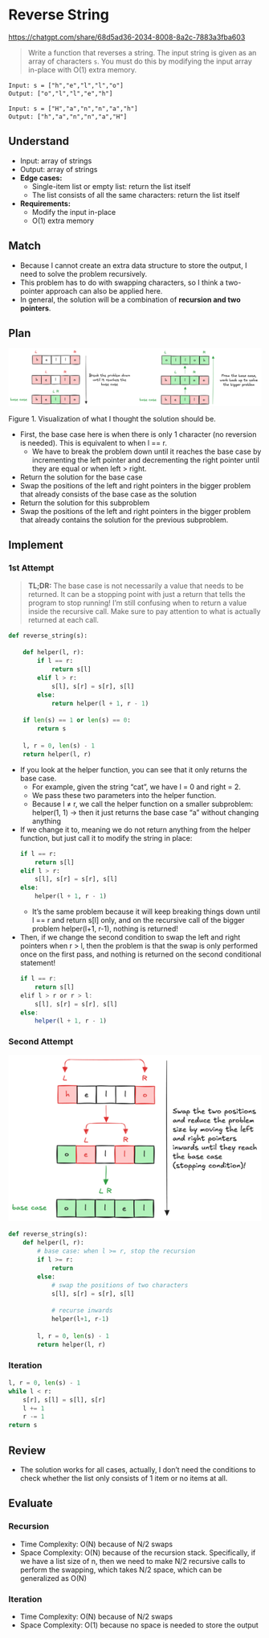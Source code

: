 # Reverse String

https://chatgpt.com/share/68d5ad36-2034-8008-8a2c-7883a3fba603

> Write a function that reverses a string. The input string is given as an array of characters `s`. You must do this by modifying the input array in-place with O(1) extra memory.

```
Input: s = ["h","e","l","l","o"]
Output: ["o","l","l","e","h"]
```

```
Input: s = ["H","a","n","n","a","h"]
Output: ["h","a","n","n","a","H"]
```

## Understand

- Input: array of strings
- Output: array of strings
- **Edge cases:**
  - Single-item list or empty list: return the list itself
  - The list consists of all the same characters: return the list itself
- **Requirements:**
  - Modify the input in-place
  - O(1) extra memory

## Match

- Because I cannot create an extra data structure to store the output, I need to solve the problem recursively.
- This problem has to do with swapping characters, so I think a two-pointer approach can also be applied here.
- In general, the solution will be a combination of **recursion and two pointers**.

## Plan

![Figure 1. Visualization of what I thought the solution should be.](/recursion/diagram.png)

Figure 1. Visualization of what I thought the solution should be.

- First, the base case here is when there is only 1 character (no reversion is needed). This is equivalent to when l == r.
  - We have to break the problem down until it reaches the base case by incrementing the left pointer and decrementing the right pointer until they are equal or when left > right.
- Return the solution for the base case
- Swap the positions of the left and right pointers in the bigger problem that already consists of the base case as the solution
- Return the solution for this subproblem
- Swap the positions of the left and right pointers in the bigger problem that already contains the solution for the previous subproblem.

## Implement

### 1st Attempt

> **TL;DR:** The base case is not necessarily a value that needs to be returned. It can be a stopping point with just a return that tells the program to stop running! I’m still confusing when to return a value inside the recursive call. Make sure to pay attention to what is actually returned at each call.

```python
def reverse_string(s):

	def helper(l, r):
		if l == r:
			return s[l]
		elif l > r:
			s[l], s[r] = s[r], s[l]
		else:
			return helper(l + 1, r - 1)

	if len(s) == 1 or len(s) == 0:
		return s

	l, r = 0, len(s) - 1
	return helper(l, r)
```

- If you look at the helper function, you can see that it only returns the base case.
  - For example, given the string “cat”, we have l = 0 and right = 2.
  - We pass these two parameters into the helper function.
  - Because l ≠ r, we call the helper function on a smaller subproblem: helper(1, 1) → then it just returns the base case “a” without changing anything
- If we change it to, meaning we do not return anything from the helper function, but just call it to modify the string in place:
  ```python
  if l == r:
      return s[l]
  elif l > r:
      s[l], s[r] = s[r], s[l]
  else:
      helper(l + 1, r - 1)
  ```
  - It’s the same problem because it will keep breaking things down until l == r and return s[l] only, and on the recursive call of the bigger problem helper(l+1, r-1), nothing is returned!
- Then, if we change the second condition to swap the left and right pointers when r > l, then the problem is that the swap is only performed once on the first pass, and nothing is returned on the second conditional statement!
  ```jsx
  if l == r:
      return s[l]
  elif l > r or r > l:
      s[l], s[r] = s[r], s[l]
  else:
      helper(l + 1, r - 1)
  ```

### Second Attempt

![Figure 2. Correct implementation](/recursion/revised_diagram.png)

```python
def reverse_string(s):
	def helper(l, r):
		# base case: when l >= r, stop the recursion
		if l >= r:
			return
		else:
			# swap the positions of two characters
			s[l], s[r] = s[r], s[l]

			# recurse inwards
			helper(l+1, r-1)

		l, r = 0, len(s) - 1
		return helper(l, r)
```

### Iteration

```python
l, r = 0, len(s) - 1
while l < r:
	s[r], s[l] = s[l], s[r]
	l += 1
	r -= 1
return s
```

## Review

- The solution works for all cases, actually, I don’t need the conditions to check whether the list only consists of 1 item or no items at all.

## Evaluate

### Recursion

- Time Complexity: O(N) because of N/2 swaps
- Space Complexity: O(N) because of the recursion stack. Specifically, if we have a list size of n, then we need to make N/2 recursive calls to perform the swapping, which takes N/2 space, which can be generalized as O(N)

### Iteration

- Time Complexity: O(N) because of N/2 swaps
- Space Complexity: O(1) because no space is needed to store the output
